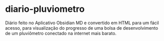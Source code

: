 # diario-pluviometro
Diário feito no Aplicativo Obsidian MD e convertido em HTML para um fácil acesso, para visualização do progresso de uma bolsa de desenvolvimento de um pluviômetro conectado na internet mais barato.
